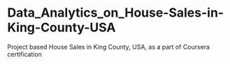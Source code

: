 # Data_Analytics_on_House-Sales-in-King-County-USA
Project based  House Sales in King County, USA, as a part of Coursera certification
